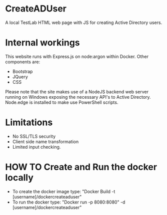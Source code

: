 # CreateADUser
A local TestLab HTML web page with JS for creating Active Directory users.

# Internal workings
This website runs with Express.js on node:argon within Docker. Other components are:
- Bootstrap
- JQuery
- CSS

Please note that the site makes use of a NodeJS backend web server running on Windows exposing the necessary API's to Active Directory.  Node.edge is installed to make use PowerShell scripts.

# Limitations
- No SSL/TLS security
- Client side name transformation
- Limited input checking.

# HOW TO Create and Run the docker locally
- To create the docker image type: "Docker Build -t [username]/dockercreateaduser"
- To run the docker type: "Docker run -p 8080:8080" -d [username]/dockercreateaduser"
